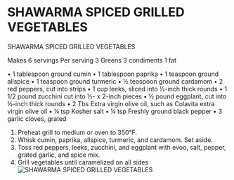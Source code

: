 # SHAWARMA SPICED GRILLED VEGETABLES

SHAWARMA SPICED GRILLED VEGETABLES

Makes 6 servings
Per serving
3 Greens
3 condiments
1 fat

• 1 tablespoon ground cumin
• 1 tablespoon paprika
• 1 teaspoon ground allspice
• 1 teaspoon ground turmeric
• ½ teaspoon ground cardamom
• 2 red peppers, cut into strips
• 1 cup leeks, sliced into ½-inch thick rounds
• 1 1/2 pound zucchini cut into ½- x 2-inch pieces
• ½ pound eggplant, cut into ½-inch thick rounds
• 2 Tbs Extra virgin olive oil, such as Colavita extra virgin olive oil
• ¼ tsp Kosher salt
• ¼ tsp Freshly ground black pepper
• 3 garlic cloves, grated

1. Preheat grill to medium or oven to 350°F.
2. Whisk cumin, paprika, allspice, turmeric, and cardamom. Set aside.
3. Toss red peppers, leeks, zucchini, and eggplant with evoo, salt, pepper, grated garlic, and spice mix.
4. Grill vegetables until caramelized on all sides
![SHAWARMA SPICED GRILLED VEGETABLES](images/SHAWARMA%20SPICED%20GRILLED%20VEGETABLES.png)

